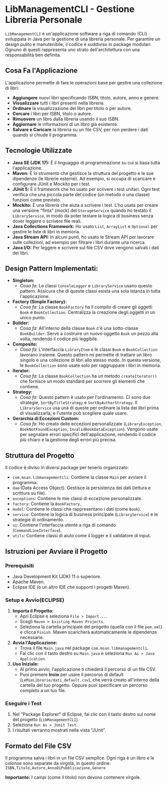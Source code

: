 # LibManagementCLI - Gestione Libreria Personale

`LibManagementCLI` è un'applicazione software a riga di comando (CLI) sviluppata in Java per la gestione di una libreria personale.
Per garantire un design pulito e manutenibile, il codice è suddiviso in package modulari. Ognuno di questi rappresenta uno strato dell'architettura con una responsabilità ben definita.

## Cosa Fa l'Applicazione
L'applicazione permette di fare le operazioni base per gestire una collezione di libri:
* **Aggiungere** nuovi libri specificando ISBN, titolo, autore, anno e genere.
* **Visualizzare** tutti i libri presenti nella libreria.
* **Ordinare** la visualizzazione dei libri per titolo o per autore.
* **Cercare** i libri per ISBN, titolo o autore.
* **Rimuovere** un libro dalla libreria usando il suo ISBN.
* **Aggiornare** le informazioni di un libro già esistente.
* **Salvare e Caricare** la libreria su un file CSV, per non perdere i dati quando si chiude il programma.

## Tecnologie Utilizzate

* **Java SE (JDK 17):** È il linguaggio di programmazione su cui si basa tutta l'applicazione.
* **Maven:** È lo strumento che gestisce la struttura del progetto e le sue dipendenze (le librerie esterne). Ad esempio, si occupa di scaricare e configurare JUnit e Mockito per i test.
* **JUnit 5:** È il framework che ho usato per scrivere i test unitari. Ogni test verifica che una piccola parte del codice (un metodo o una classe) funzioni come previsto.
* **Mockito:** È una libreria che aiuta a scrivere i test. L'ho usata per creare una versione "finta" (mock) del `StorageService` quando ho testato il `LibraryService`, in modo da poter testare la logica di business senza dover leggere o scrivere file reali.
* **Java Collections Framework:** Ho usato `List`, `ArrayList` e `Optional` per gestire le liste di libri in memoria.
* **Java Stream API:** In alcuni punti, ho usato le Stream API per lavorare sulle collezioni, ad esempio per filtrare i libri durante una ricerca.
* **Java I/O:** Per leggere e scrivere sul file CSV dove vengono salvati i dati dei libri.

## Design Pattern Implementati:

* **Singleton:**
    * *Cosa fa:* Le classi `ConsoleLogger` e `LibraryService` usano questo pattern. Assicura che di queste classi esista una sola istanza in tutta l'applicazione.
* **Factory (Simple Factory):**
    * *Cosa fa:* La classe `BookFactory` ha il compito di creare gli oggetti `Book` e `BookCollection`. Centralizza la creazione degli oggetti in un unico punto.
* **Builder:**
    * *Cosa fa:* All'interno della classe `Book` c'è una sotto-classe `BookBuilder`. Serve a costruire un nuovo oggetto `Book` un pezzo alla volta, rendendo il codice più leggibile.
* **Composite:**
    * *Cosa fa:* L'interfaccia `LibraryItem` e le classi `Book` e `BookCollection` lavorano insieme. Questo pattern mi permette di trattare un libro singolo e una collezione di libri allo stesso modo. In questa versione, le `BookCollection` sono usate solo per raggruppare i libri in memoria.
* **Iterator:**
    * *Cosa fa:* La classe `BookCollection` ha un metodo `createIterator()` che fornisce un modo standard per scorrere gli elementi che contiene.
* **Strategy:**
    * *Cosa fa:* Questo pattern è usato per l'ordinamento. Ci sono due strategie, `SortByTitleStrategy` e `SortByAuthorStrategy`. Il `LibraryService` usa una di queste per ordinare la lista dei libri prima di visualizzarla, e l'utente può scegliere quale usare.
* **Gerarchia di Eccezioni Custom:**
    * *Cosa fa:* Ho creato delle eccezioni personalizzate (`LibraryException`, `BookNotFoundException`, `InvalidBookDataException`). Vengono usate per segnalare errori specifici dell'applicazione, rendendo il codice più chiaro e la gestione degli errori più precisa.

## Struttura del Progetto
Il codice è diviso in diversi package per tenerlo organizzato:
* `com.msan.libmanagementcli`: Contiene la classe `Main` per avviare il programma.
* `dao`:(Data Access Object). Gestisce la persistenza dei dati (lettura e scrittura su file).
* `exceptions`: Contiene le mie classi di eccezione personalizzate.
* `factory`: Contiene la `BookFactory`.
* `model`: Contiene le classi che rappresentano i dati (come `Book`).
* `service`: Contiene la logica di business principale (`LibraryService`) e le strategie di ordinamento.
* `ui`: Contiene l'interfaccia utente a riga di comando (`CommandLineInterface`).
* `utils`: Contiene classi di aiuto come il logger e il validatore di input.

## Istruzioni per Avviare il Progetto

### Prerequisiti
* Java Development Kit (JDK) 11 o superiore.
* Apache Maven.
* Eclipse IDE (o un altro IDE che supporti i progetti Maven).

### Setup e Avvio(ECLIPSE)
1.  **Importa il Progetto:**
    * Apri Eclipse e seleziona `File > Import...`.
    * Scegli `Maven > Existing Maven Projects`.
    * Seleziona la cartella principale del progetto (quella con il file `pom.xml`) e clicca `Finish`. Maven scaricherà automaticamente le dipendenze necessarie.
2.  **Avvia l'Applicazione:**
    * Trova il file `Main.java` nel package `com.msan.libmanagementcli`.
    * Fai clic con il tasto destro su `Main.java` e seleziona `Run As > Java Application`.
3.  **Uso Iniziale:**
    * Al primo avvio, l'applicazione ti chiederà il percorso di un file CSV.
    * Puoi premere **Invio** per usare il percorso di default (`LeMieLibrerie/dati_default.csv`), che verrà creato all'interno della cartella del tuo progetto. Oppure puoi specificare un percorso completo a un tuo file.

### Eseguire i Test
1.  Nel "Package Explorer" di Eclipse, fai clic con il tasto destro sul nome del progetto (`LibManagementCLI`).
2.  Seleziona `Run As > JUnit Test`.
3.  I risultati verranno mostrati nella vista "JUnit".

## Formato del File CSV
Il programma salva i libri in un file CSV semplice. Ogni riga è un libro e le colonne sono separate da virgola, in questo ordine:
`ISBN,Titolo,Autore,AnnoDiPubblicazione,Genere`

**Importante:** I campi (come il titolo) non devono contenere virgole.

